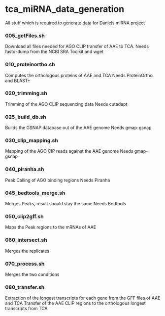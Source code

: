 # tca_miRNA_data_generation
All stuff which is required to generate data for Daniels miRNA project

### 005_getFiles.sh
Download all files needed for AGO CLIP transfer of AAE to TCA.
Needs fastq-dump from the NCBI SRA Toolkit and wget

### 010_proteinortho.sh
Computes the orthologous proteins of AAE and TCA
Needs ProteinOrtho and BLAST+

### 020_trimming.sh
Trimming of the AGO CLIP sequencing data
Needs cutadapt

### 025_build_db.sh
Builds the GSNAP database out of the AAE genome
Needs gmap-gsnap

### 030_clip_mapping.sh
Mapping of the AGO CIP reads against the AAE genome
Needs gmap-gsnap

### 040_piranha.sh
Peak Calling of AGO binding regions
Needs Piranha

### 045_bedtools_merge.sh
Merges Peaks, result should stay the same
Needs Bedtools

### 050_clip2gff.sh
Maps the Peak regions to the mRNAs of AAE

### 060_intersect.sh
Merges the replicates

### 070_process.sh
Merges the two conditions

### 080_transfer.sh
Extraction of the longest transcripts for each gene from the GFF files of AAE and TCA
Transfer of the AAE CLIP regions to the orthologous longest transcripts from TCA


